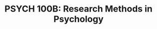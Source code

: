---
layout: teaching
title: "PSYCH 100B: Research Methods in Psychology"
term: Summer 2020
school: UCLA
role: Teaching Associate
enrollment: 20 Undergraduates
instructor: Amber N. Ankowski, Ph.D.
ta: Shawn T. Schwartz
lecture: T/Th 11:30am-2:20pm
location: Lab Conducted Virtually
description: "Lecture, two hours; laboratory, four hours. Enforced requisites: courses 10 and 100A, with grades of C or better. Introduction to research methods and critical analysis in psychology. Lecture and laboratory topics include experimental and nonexperimental research methods, statistical design and analysis as applied to a broad range of basic and applied research issues."
order: 1
grouped_by: PSYCH
---